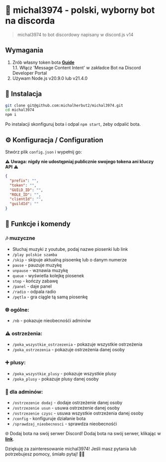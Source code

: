 # 🤖 michal3974 - polski, wyborny bot na discorda

> michal3974 to bot discordowy napisany w discord.js v14

## Wymagania

1. Zrób własny token bota **[Guide](https://discordjs.guide/preparations/setting-up-a-bot-application.html#creating-your-bot)**  
   1.1. Włącz 'Message Content Intent' w zakładce Bot na Discord Developer Portal
2. Używam Node.js v20.9.0 lub v21.4.0

## 🚀 Instalacja

```sh
git clone git@github.com:michalherbut2/michal3974.git
cd michal3974
npm i
```

Po instalacji skonfiguruj bota i odpal `npm start`, żeby odpalić bota.

## ⚙️ Konfiguracja / Configuration

Stwórz plik `config.json` i wypełnij go:

⚠️ **Uwaga: nigdy nie udostępniaj publicznie swojego tokena ani kluczy API** ⚠️

```json
{
  "prefix": "",
  "token": "",
  "GUILD_ID": "",
  "ROLE_ID": "",
  "clientId": "",
  "guildId": ""
}
```

## 📝 Funkcje i komendy
### 🎶 muzyczne
- Słuchaj muzyki z youtube, podaj nazwe piosenki lub link
- `/play polskie szamba`
- `/skip` - skipuje aktualną pisoenkę lub o danym numerze
- `pause` - pauzuje muzykę
- `unpause` - wznawia muzykę
- `queue` - wyświetla kolejkę piosenek
- `stop` - kończy zabawę
- `/panel` - daje panel
- `/radio` - odpala radio
- `/pętla` - gra ciągle tą samą piosenkę

### 🌐 ogólne:
- `/nb` - pokazuje nieobecnośći adminów

### ⚠️ ostrzeżenia:
- `/poka_wszystkie_ostrzezenia` - pokazuje wszystkie ostrzeżenia
- `/poka_ostrzezenia` - pokazuje ostrzeżenia danej osoby

### ➕ plusy:
- `/poka_wszystkie_plusy` - pokazuje wszystkie plusy
- `/poka_plusy` - pokazuje plusy danej osoby

### 👷 dla adminów:
- `/ostrzezenie dodaj` - dodaje ostrzeżenie danej osoby
- `/ostrzezenie usun` - usuwa ostrzeżenie danej osoby
- `/ostrzezenie czysc` - usuwa wszystkie ostrzeżenia danej osoby
- `/config` - konfiguruje działanie bota 
- `/sprawdzaj_nieobecnosci` - sprawdza nieobecnośći

🌐 Dodaj bota na swój serwer Discord!
Dodaj bota na swój serwer, klikając w **[link](https://discord.com/api/oauth2/authorize?client_id=1005161253129433158&permissions=4331669504&scope=bot)**.

Dziękuję za zainteresowanie michal3974! Jeśli masz pytania lub potrzebujesz pomocy, śmiało pytaj! 🤖🚀
